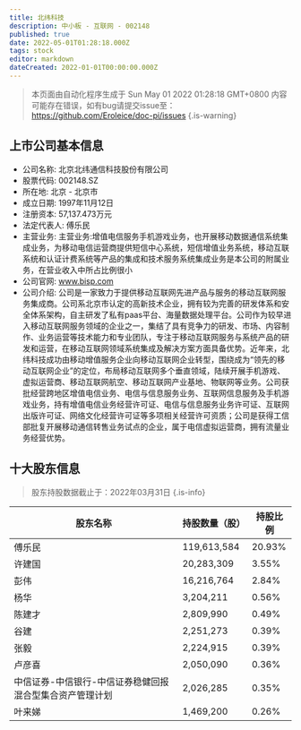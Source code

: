 ```yaml
---
title: 北纬科技
description: 中小板 - 互联网 - 002148
published: true
date: 2022-05-01T01:28:18.000Z
tags: stock
editor: markdown
dateCreated: 2022-01-01T00:00:00.000Z
---
```


> 本页面由自动化程序生成于 Sun May 01 2022 01:28:18 GMT+0800
> 内容可能存在错误，如有bug请提交issue至：https://github.com/Eroleice/doc-pi/issues
{.is-warning}

## 上市公司基本信息
- 公司名称: 北京北纬通信科技股份有限公司
- 股票代码: 002148.SZ
- 所在地: 北京 - 北京市
- 成立日期: 1997年11月12日
- 注册资本: 57,137.473万元
- 法定代表人: 傅乐民
- 主营业务: 主营业务:增值电信服务手机游戏业务，也开展移动数据通信系统集成业务，为移动电信运营商提供短信中心系统，短信增值业务系统，移动互联系统和认证计费系统等产品的集成和技术服务系统集成业务是本公司的附属业务，在营业收入中所占比例很小
- 公司官网: www.bisp.com
- 公司介绍: 公司是一家致力于提供移动互联网先进产品与服务的移动互联网服务集成商。公司系北京市认定的高新技术企业，拥有较为完善的研发体系和安全体系架构，自主研发了私有paas平台、海量数据处理平台。公司作为较早进入移动互联网服务领域的企业之一，集结了具有竞争力的研发、市场、内容制作、业务运营等技术能力和专业团队，专注于移动互联网服务与系统产品的研发和运营，在移动互联网领域系统集成及解决方案方面具备优势。近年来，北纬科技成功由移动增值服务企业向移动互联网企业转型，围绕成为“领先的移动互联网企业”的定位，布局移动互联网多个垂直领域，陆续开展手机游戏、虚拟运营商、移动互联网航空、移动互联网产业基地、物联网等业务。公司获批经营跨地区增值电信业务、电信与信息服务业务、互联网信息服务及手机游戏业务，持有增值电信业务经营许可证、电信与信息服务业务许可证、互联网出版许可证、网络文化经营许可证等多项相关经营许可资质；公司是获得工信部批复开展移动通信转售业务试点的企业，属于电信虚拟运营商，拥有流量业务经营优势。


## 十大股东信息
> 股东持股数据截止于：2022年03月31日
{.is-info}

| 股东名称 | 持股数量（股） | 持股比例 |
| --- | --- | --- |
| 傅乐民 | 119,613,584 | 20.93% |
| 许建国 | 20,283,309 | 3.55% |
| 彭伟 | 16,216,764 | 2.84% |
| 杨华 | 3,204,211 | 0.56% |
| 陈建才 | 2,809,990 | 0.49% |
| 谷建 | 2,251,273 | 0.39% |
| 张毅 | 2,224,915 | 0.39% |
| 卢彦喜 | 2,050,090 | 0.36% |
| 中信证券-中信银行-中信证券稳健回报混合型集合资产管理计划 | 2,026,285 | 0.35% |
| 叶来娣 | 1,469,200 | 0.26% |




